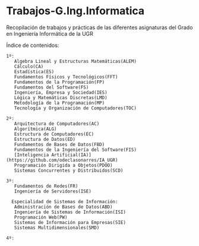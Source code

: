 # Trabajos-G.Ing.Informatica
Recopilación de trabajos y prácticas de las diferentes asignaturas del Grado en Ingeniería Informática de la UGR

Índice de contenidos:

    1º:
       Algebra Lineal y Estructuras Matemáticas(ALEM)
       Cálculo(CA)
       Estadística(ES)
       Fundamentos Físicos y Tecnológicos(FFT)
       Fundamentos de la Programación(FP)
       Fundamentos del Software(FS)
       Ingeniería, Empresa y Sociedad(IES)
       Lógica y Matemáticas Discretas(LMD)
       Metodología de la Programación(MP)
       Tecnología y Organización de Computadores(TOC)
      
    2º:
       Arquitectura de Computadores(AC)
       Algorítmica(ALG)
       Estructura de Computadores(EC)
       Estructura de Datos(ED)
       Fundamentos de Bases de Datos(FBD)
       Fundamentos de la Ingeniería del Software(FIS)
       [Inteligencia Artificial(IA)](https://github.com/odeclasonarres/IA_UGR)
       Programación Dirigida a Objetos(PDOO)
       Sistemas Concurrentes y Distribuidos(SCD)
      
    3º:
       Fundamentos de Redes(FR)
       Ingeniería de Servidores(ISE)
        
      Especialidad de Sistemas de Información:
       Administración de Bases de Datos(ABD)
       Ingeniería de Sistemas de Información(ISI)
       Programación Web(PW)
       Sistemas de Información para Empresas(SIE)
       Sistemas Multidimensionales(SMD)        
        
    4º:
